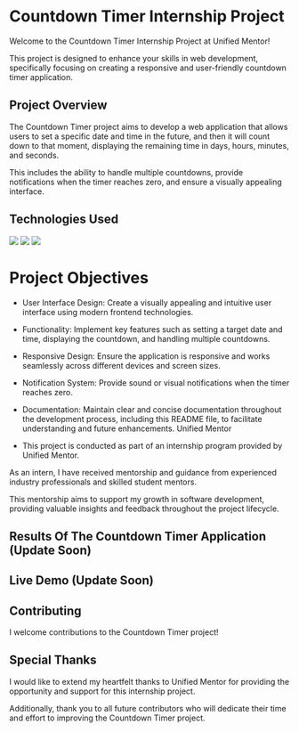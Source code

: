 # Countdown Timer Internship Project
Welcome to the Countdown Timer Internship Project at Unified Mentor!

This project is designed to enhance your skills in web development, specifically focusing on creating a responsive and user-friendly countdown timer application.

## Project Overview
The Countdown Timer project aims to develop a web application that allows users to set a specific date and time in the future, and then it will count down to that moment, displaying the remaining time in days, hours, minutes, and seconds.

This includes the ability to handle multiple countdowns, provide notifications when the timer reaches zero, and ensure a visually appealing interface.

## Technologies Used

<img src="https://img.shields.io/badge/javascript%20-%23323330.svg?&style=for-the-badge&logo=javascript&logoColor=%23F7DF1E"/>
<img src="https://img.shields.io/badge/html5%20-%23E34F26.svg?&style=for-the-badge&logo=html5&logoColor=white"/> 
<img src="https://img.shields.io/badge/css3%20-%231572B6.svg?&style=for-the-badge&logo=css3&logoColor=white"/>

# Project Objectives

- User Interface Design: Create a visually appealing and intuitive user interface using modern frontend technologies.

- Functionality: Implement key features such as setting a target date and time, displaying the countdown, and handling multiple countdowns.

- Responsive Design: Ensure the application is responsive and works seamlessly across different devices and screen sizes.

- Notification System: Provide sound or visual notifications when the timer reaches zero.

- Documentation: Maintain clear and concise documentation throughout the development process, including this README file, to facilitate understanding and future enhancements.
Unified Mentor

- This project is conducted as part of an internship program provided by Unified Mentor.

As an intern, I have received mentorship and guidance from experienced industry professionals and skilled student mentors. 

This mentorship aims to support my growth in software development, providing valuable insights and feedback throughout the project lifecycle.

## Results Of The Countdown Timer Application (Update Soon)

## Live Demo (Update Soon)

## Contributing

I welcome contributions to the Countdown Timer project!

## Special Thanks

I would like to extend my heartfelt thanks to Unified Mentor for providing the opportunity and support for this internship project.

Additionally, thank you to all future contributors who will dedicate their time and effort to improving the Countdown Timer project.
